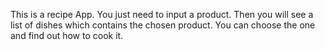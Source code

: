This is a recipe App. You just need to input a product. Then you will see a list of dishes which contains the chosen product.
You can choose the one and find out how to cook it.
